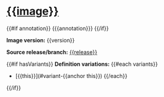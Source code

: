 # [{{image}}](https://github.com/{{repository}}/tree/main/src/{{image}})
{{#if annotation}}
{{{annotation}}}
{{/if}}

**Image version:** {{version}}

**Source release/branch:** [{{release}}](https://github.com/{{repository}}/tree/{{release}}/src/{{image}})

{{#if hasVariants}}
**Definition variations:**
{{#each variants}}
- [{{this}}](#variant-{{anchor this}})
{{/each}}

{{/if}}